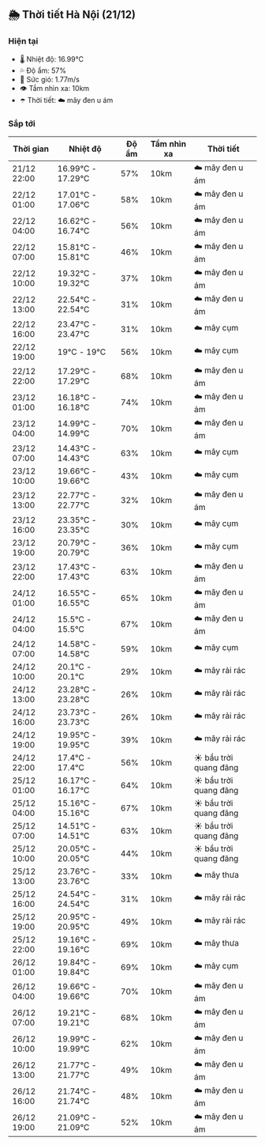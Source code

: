 ## 🌦️ Thời tiết Hà Nội (21/12)

### Hiện tại

- 🌡️ Nhiệt độ: 16.99℃
- 💦 Độ ẩm: 57%
- 💨 Sức gió: 1.77m/s
- 👁️ Tầm nhìn xa: 10km
- ☂️ Thời tiết: ☁️ mây đen u ám

### Sắp tới

| Thời gian | Nhiệt độ | Độ ẩm | Tầm nhìn xa | Thời tiết |
| --- | --- | --- | --- | --- |
| 21/12 22:00 | 16.99℃ - 17.29℃ | 57% | 10km | ☁️ mây đen u ám |
| 22/12 01:00 | 17.01℃ - 17.06℃ | 58% | 10km | ☁️ mây đen u ám |
| 22/12 04:00 | 16.62℃ - 16.74℃ | 56% | 10km | ☁️ mây đen u ám |
| 22/12 07:00 | 15.81℃ - 15.81℃ | 46% | 10km | ☁️ mây đen u ám |
| 22/12 10:00 | 19.32℃ - 19.32℃ | 37% | 10km | ☁️ mây đen u ám |
| 22/12 13:00 | 22.54℃ - 22.54℃ | 31% | 10km | ☁️ mây đen u ám |
| 22/12 16:00 | 23.47℃ - 23.47℃ | 31% | 10km | ☁️ mây cụm |
| 22/12 19:00 | 19℃ - 19℃ | 56% | 10km | ☁️ mây cụm |
| 22/12 22:00 | 17.29℃ - 17.29℃ | 68% | 10km | ☁️ mây đen u ám |
| 23/12 01:00 | 16.18℃ - 16.18℃ | 74% | 10km | ☁️ mây đen u ám |
| 23/12 04:00 | 14.99℃ - 14.99℃ | 70% | 10km | ☁️ mây đen u ám |
| 23/12 07:00 | 14.43℃ - 14.43℃ | 63% | 10km | ☁️ mây cụm |
| 23/12 10:00 | 19.66℃ - 19.66℃ | 43% | 10km | ☁️ mây cụm |
| 23/12 13:00 | 22.77℃ - 22.77℃ | 32% | 10km | ☁️ mây đen u ám |
| 23/12 16:00 | 23.35℃ - 23.35℃ | 30% | 10km | ☁️ mây cụm |
| 23/12 19:00 | 20.79℃ - 20.79℃ | 36% | 10km | ☁️ mây cụm |
| 23/12 22:00 | 17.43℃ - 17.43℃ | 63% | 10km | ☁️ mây đen u ám |
| 24/12 01:00 | 16.55℃ - 16.55℃ | 65% | 10km | ☁️ mây đen u ám |
| 24/12 04:00 | 15.5℃ - 15.5℃ | 67% | 10km | ☁️ mây đen u ám |
| 24/12 07:00 | 14.58℃ - 14.58℃ | 59% | 10km | ☁️ mây cụm |
| 24/12 10:00 | 20.1℃ - 20.1℃ | 29% | 10km | ☁️ mây rải rác |
| 24/12 13:00 | 23.28℃ - 23.28℃ | 26% | 10km | ☁️ mây rải rác |
| 24/12 16:00 | 23.73℃ - 23.73℃ | 26% | 10km | ☁️ mây rải rác |
| 24/12 19:00 | 19.95℃ - 19.95℃ | 39% | 10km | ☁️ mây rải rác |
| 24/12 22:00 | 17.4℃ - 17.4℃ | 56% | 10km | ☀️ bầu trời quang đãng |
| 25/12 01:00 | 16.17℃ - 16.17℃ | 64% | 10km | ☀️ bầu trời quang đãng |
| 25/12 04:00 | 15.16℃ - 15.16℃ | 67% | 10km | ☀️ bầu trời quang đãng |
| 25/12 07:00 | 14.51℃ - 14.51℃ | 63% | 10km | ☀️ bầu trời quang đãng |
| 25/12 10:00 | 20.05℃ - 20.05℃ | 44% | 10km | ☀️ bầu trời quang đãng |
| 25/12 13:00 | 23.76℃ - 23.76℃ | 33% | 10km | ☁️ mây thưa |
| 25/12 16:00 | 24.54℃ - 24.54℃ | 31% | 10km | ☁️ mây rải rác |
| 25/12 19:00 | 20.95℃ - 20.95℃ | 49% | 10km | ☁️ mây rải rác |
| 25/12 22:00 | 19.16℃ - 19.16℃ | 69% | 10km | ☁️ mây thưa |
| 26/12 01:00 | 19.84℃ - 19.84℃ | 69% | 10km | ☁️ mây cụm |
| 26/12 04:00 | 19.66℃ - 19.66℃ | 70% | 10km | ☁️ mây đen u ám |
| 26/12 07:00 | 19.21℃ - 19.21℃ | 68% | 10km | ☁️ mây đen u ám |
| 26/12 10:00 | 19.99℃ - 19.99℃ | 62% | 10km | ☁️ mây đen u ám |
| 26/12 13:00 | 21.77℃ - 21.77℃ | 49% | 10km | ☁️ mây đen u ám |
| 26/12 16:00 | 21.74℃ - 21.74℃ | 48% | 10km | ☁️ mây đen u ám |
| 26/12 19:00 | 21.09℃ - 21.09℃ | 52% | 10km | ☁️ mây đen u ám |
